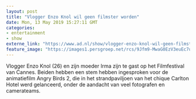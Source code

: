```yaml
---
layout: post
title: "Vlogger Enzo Knol wil geen filmster worden"
date: Mon, 13 May 2019 15:27:11 GMT
categories: 
- entertainment 
- show 
externe_link: "https://www.ad.nl/show/vlogger-enzo-knol-wil-geen-filmster-worden~a23e72c8/"
feature_image: "https://images1.persgroep.net/rcs/9Jfm9-MwaG0EzV3euEc7uwVPdWY/diocontent/148249434/_fitwidth/400/?appId=21791a8992982cd8da851550a453bd7f&quality=0.7"
---
```


Vlogger Enzo Knol (26) en zijn moeder Irma zijn te gast op het Filmfestival van Cannes. Beiden hebben een stem hebben ingesproken voor de animatiefilm Angry Birds 2, die in het strandpaviljoen van het chique Carlton Hotel werd gelanceerd, onder de aandacht van veel fotografen en camerateams.
